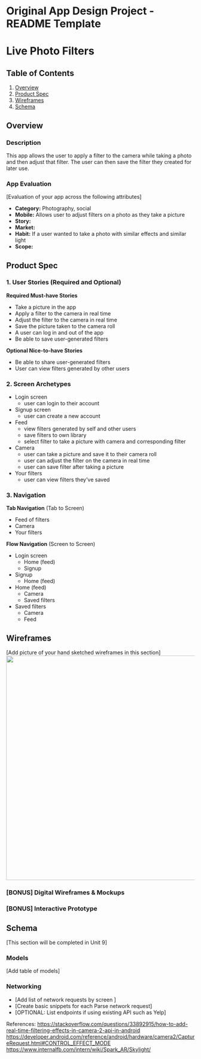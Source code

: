 Original App Design Project - README Template
===

# Live Photo Filters

## Table of Contents
1. [Overview](#Overview)
1. [Product Spec](#Product-Spec)
1. [Wireframes](#Wireframes)
2. [Schema](#Schema)

## Overview
### Description
This app allows the user to apply a filter to the camera while taking a photo and then adjust that filter. The user can then save the filter they created for later use.


### App Evaluation
[Evaluation of your app across the following attributes]
- **Category:** Photography, social
- **Mobile:** Allows user to adjust filters on a photo as they take a picture
- **Story:**
- **Market:**
- **Habit:** If a user wanted to take a photo with similar effects and similar light
- **Scope:**

## Product Spec

### 1. User Stories (Required and Optional)

**Required Must-have Stories**

* Take a picture in the app
* Apply a filter to the camera in real time
* Adjust the filter to the camera in real time
* Save the picture taken to the camera roll
* A user can log in and out of the app
*  Be able to save user-generated filters

**Optional Nice-to-have Stories**

* Be able to share user-generated filters
* User can view filters generated by other users

### 2. Screen Archetypes

* Login screen
   * user can login to their account
* Signup screen
   * user can create a new account
* Feed
   * view filters generated by self and other users
   * save filters to own library
   * select filter to take a picture with camera and corresponding filter
* Camera
  * user can take a picture and save it to their camera roll
  * user can adjust the filter on the camera in real time
  * user can save filter after taking a picture
* Your filters
    * user can view filters they've saved 

### 3. Navigation

**Tab Navigation** (Tab to Screen)

* Feed of filters
* Camera
* Your filters

**Flow Navigation** (Screen to Screen)

* Login screen
   * Home (feed)
   * Signup
* Signup
   * Home (feed)
* Home (feed)
    * Camera
    * Saved filters
* Saved filters
    * Camera
    * Feed

## Wireframes
[Add picture of your hand sketched wireframes in this section]
<img src="YOUR_WIREFRAME_IMAGE_URL" width=600>

### [BONUS] Digital Wireframes & Mockups

### [BONUS] Interactive Prototype

## Schema 
[This section will be completed in Unit 9]
### Models
[Add table of models]
### Networking
- [Add list of network requests by screen ]
- [Create basic snippets for each Parse network request]
- [OPTIONAL: List endpoints if using existing API such as Yelp]

References:
https://stackoverflow.com/questions/33892915/how-to-add-real-time-filtering-effects-in-camera-2-api-in-android
https://developer.android.com/reference/android/hardware/camera2/CaptureRequest.html#CONTROL_EFFECT_MODE
https://www.internalfb.com/intern/wiki/Spark_AR/Skylight/
